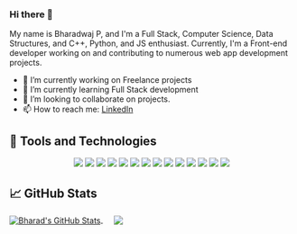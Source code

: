 ### Hi there 👋

My name is Bharadwaj P, and I'm a Full Stack, Computer Science, Data Structures, and C++, Python, and JS enthusiast. Currently, I'm a Front-end developer working on and contributing to numerous web app development projects.

- 🔭 I’m currently working on Freelance projects
- 🌱 I’m currently learning Full Stack development
- 👯 I’m looking to collaborate on projects.
- 📫 How to reach me: [LinkedIn](https://www.linkedin.com/in/bharad-2503/)


## &#x1F527; Tools and Technologies

<p align="center">
<img src="https://img.shields.io/badge/c%20-%2300599C.svg?&style=for-the-badge&logo=c&logoColor=white"/>
<img src="https://img.shields.io/badge/c++%20-%2300599C.svg?&style=for-the-badge&logo=c%2B%2B&ogoColor=white"/>
<img src="https://img.shields.io/badge/python%20-%2314354C.svg?&style=for-the-badge&logo=python&logoColor=white"/>
<img src="https://img.shields.io/badge/html5%20-%23E34F26.svg?&style=for-the-badge&logo=html5&logoColor=white"/>
<img src="https://img.shields.io/badge/css3%20-%231572B6.svg?&style=for-the-badge&logo=css3&logoColor=white"/>
<img src="https://img.shields.io/badge/javascript%20-%23323330.svg?&style=for-the-badge&logo=javascript&logoColor=%23F7DF1E"/>
<img src ="https://img.shields.io/badge/MongoDB-%234ea94b.svg?&style=for-the-badge&logo=mongodb&logoColor=white"/>
<img src="https://img.shields.io/badge/mysql-%2300f.svg?&style=for-the-badge&logo=mysql&logoColor=white"/>
<img src="https://img.shields.io/badge/node.js%20-%2343853D.svg?&style=for-the-badge&logo=node.js&logoColor=white"/>
<img src="https://img.shields.io/badge/express.js%20-%23404d59.svg?&style=for-the-badge"/>
<img src="https://img.shields.io/badge/react%20-%2320232a.svg?&style=for-the-badge&logo=react&logoColor=%2361DAFB"/>
<img src="https://img.shields.io/badge/Angular-DD0031?style=for-the-badge&logo=angular&logoColor=white"/>
 <img src="https://img.shields.io/badge/-Vue-4fc08d?style=for-the-badge&logo=vuedotjs&logoColor=white"/>
<img src="https://img.shields.io/badge/Heroku-430098?style=for-the-badge&logo=heroku&logoColor=white" />
</p>

## &#x1f4c8; GitHub Stats

<a href="https://github.com/bharad22/bharad22">
  <img align="center" src="https://github-readme-stats.vercel.app/api?username=bharad22&show_icons=true&line_height=33&count_private=true&theme=dracula" alt="Bharad's GitHub Stats" />
</a>
&nbsp;&nbsp;&nbsp;&nbsp;
<a href="https://github.com/bharad22/bharad22">
  <img align="center" src="https://github-readme-stats.vercel.app/api/top-langs/?username=bharad22&hide=css,jupyter notebook&theme=dracula" />
</a>

<!--
**bharad22/bharad22** is a ✨ _special_ ✨ repository because its `README.md` (this file) appears on your GitHub profile.

Here are some ideas to get you started:

- 🔭 I’m currently working on ...
- 🌱 I’m currently learning ...
- 👯 I’m looking to collaborate on ...
- 🤔 I’m looking for help with ...
- 💬 Ask me about ...
- 📫 How to reach me: ...
- 😄 Pronouns: ...
- ⚡ Fun fact: ...
-->
